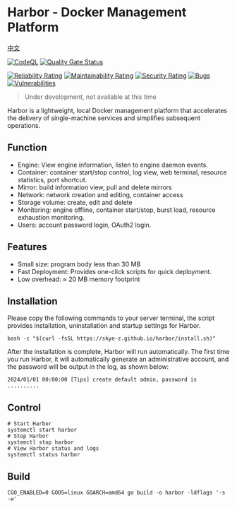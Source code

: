 # Harbor - Docker Management Platform

[中文](README.md)

[![CodeQL](https://github.com/skye-z/harbor/workflows/CodeQL/badge.svg)](https://github.com/skye-z/harbor/security/code-scanning)
[![Quality Gate Status](https://sonarcloud.io/api/project_badges/measure?project=skye-z_harbor&metric=alert_status)](https://sonarcloud.io/summary/new_code?id=skye-z_harbor)

[![Reliability Rating](https://sonarcloud.io/api/project_badges/measure?project=skye-z_harbor&metric=reliability_rating)](https://sonarcloud.io/summary/new_code?id=skye-z_harbor)
[![Maintainability Rating](https://sonarcloud.io/api/project_badges/measure?project=skye-z_harbor&metric=sqale_rating)](https://sonarcloud.io/summary/new_code?id=skye-z_harbor)
[![Security Rating](https://sonarcloud.io/api/project_badges/measure?project=skye-z_harbor&metric=security_rating)](https://sonarcloud.io/summary/new_code?id=skye-z_harbor)
[![Bugs](https://sonarcloud.io/api/project_badges/measure?project=skye-z_harbor&metric=bugs)](https://sonarcloud.io/summary/new_code?id=skye-z_harbor)
[![Vulnerabilities](https://sonarcloud.io/api/project_badges/measure?project=skye-z_harbor&metric=vulnerabilities)](https://sonarcloud.io/summary/new_code?id=skye-z_harbor)

> Under development, not available at this time

Harbor is a lightweight, local Docker management platform that accelerates the delivery of single-machine services and simplifies subsequent operations.

## Function

* Engine: View engine information, listen to engine daemon events.
* Container: container start/stop control, log view, web terminal, resource statistics, port shortcut.
* Mirror: build information view, pull and delete mirrors
* Network: network creation and editing, container access
* Storage volume: create, edit and delete
* Monitoring: engine offline, container start/stop, burst load, resource exhaustion monitoring.
* Users: account password login, OAuth2 login.

## Features

* Small size: program body less than 30 MB
* Fast Deployment: Provides one-click scripts for quick deployment.
* Low overhead: ≈ 20 MB memory footprint

## Installation

Please copy the following commands to your server terminal, the script provides installation, uninstallation and startup settings for Harbor.

```shell
bash -c "$(curl -fsSL https://skye-z.github.io/harbor/install.sh)"
```

After the installation is complete, Harbor will run automatically. The first time you run Harbor, it will automatically generate an administrative account, and the password will be output in the log, as shown below:

```log
2024/01/01 00:00:00 [Tips] create default admin, password is ..........
```

## Control

```shell
# Start Harbor
systemctl start harbor
# Stop Harbor
systemctl stop harbor
# View Harbor status and logs
systemctl status harbor
```

## Build

```shell
CGO_ENABLED=0 GOOS=linux GOARCH=amd64 go build -o harbor -ldflags '-s -w'
```
